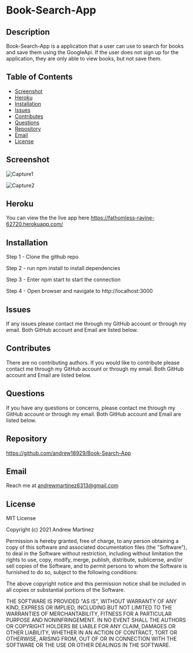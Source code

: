 # Book-Search-App

## Description

Book-Search-App is a application that a user can use to search for books and save them using the GoogleApi. If the user does not sign up for the application, they are only able to view books, but not save them.

## Table of Contents

- [Screenshot](#screenshot)
- [Heroku](#heroku)
- [Installation](#installation)
- [Issues](#issues)
- [Contributes](#contributes)
- [Questions](#questions)
- [Repository](#repository)
- [Email](#email)
- [License](#license)

## Screenshot

![Capture1](https://user-images.githubusercontent.com/87145391/148004830-2088fa1e-f5b4-45b0-b3c0-af44936de3ba.JPG)

![Capture2](https://user-images.githubusercontent.com/87145391/148004865-ab2201cc-52c7-436e-a172-5474575d8772.JPG)

## Heroku

You can view the the live app here https://fathomless-ravine-62720.herokuapp.com/

## Installation

Step 1 - Clone the github repo

Step 2 - run npm install to install dependencies

Step 3 - Enter npm start to start the connection

Step 4 - Open browser and navigate to http://localhost:3000

## Issues

If any issues please contact me through my GitHub account or through my email. Both GitHub account and Email are listed below.

## Contributes

There are no contributing authors. If you would like to contribute please contact me through my GitHub account or through my email. Both GitHub account and Email are listed below.

## Questions

If you have any questions or concerns, please contact me through my GitHub account or through my email. Both GitHub account and Email are listed below.

## Repository

https://github.com/andrew18929/Book-Search-App

## Email

Reach me at andrewmartinez6313@gmail.com

## License

MIT License

Copyright (c) 2021 Andrew Martinez

Permission is hereby granted, free of charge, to any person obtaining a copy of this software and associated documentation files (the "Software"), to deal in the Software without restriction, including without limitation the rights to use, copy, modify, merge, publish, distribute, sublicense, and/or sell copies of the Software, and to permit persons to whom the Software is furnished to do so, subject to the following conditions:

The above copyright notice and this permission notice shall be included in all copies or substantial portions of the Software.

THE SOFTWARE IS PROVIDED "AS IS", WITHOUT WARRANTY OF ANY KIND, EXPRESS OR IMPLIED, INCLUDING BUT NOT LIMITED TO THE WARRANTIES OF MERCHANTABILITY, FITNESS FOR A PARTICULAR PURPOSE AND NONINFRINGEMENT. IN NO EVENT SHALL THE AUTHORS OR COPYRIGHT HOLDERS BE LIABLE FOR ANY CLAIM, DAMAGES OR OTHER LIABILITY, WHETHER IN AN ACTION OF CONTRACT, TORT OR OTHERWISE, ARISING FROM, OUT OF OR IN CONNECTION WITH THE SOFTWARE OR THE USE OR OTHER DEALINGS IN THE SOFTWARE.
